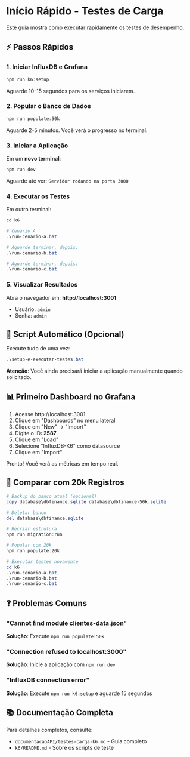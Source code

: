 # Início Rápido - Testes de Carga

Este guia mostra como executar rapidamente os testes de desempenho.

## ⚡ Passos Rápidos

### 1. Iniciar InfluxDB e Grafana

```powershell
npm run k6:setup
```

Aguarde 10-15 segundos para os serviços iniciarem.

### 2. Popular o Banco de Dados

```powershell
npm run populate:50k
```

Aguarde 2-5 minutos. Você verá o progresso no terminal.

### 3. Iniciar a Aplicação

Em um **novo terminal**:

```powershell
npm run dev
```

Aguarde até ver: `Servidor rodando na porta 3000`

### 4. Executar os Testes

Em outro terminal:

```powershell
cd k6

# Cenário A
.\run-cenario-a.bat

# Aguarde terminar, depois:
.\run-cenario-b.bat

# Aguarde terminar, depois:
.\run-cenario-c.bat
```

### 5. Visualizar Resultados

Abra o navegador em: **http://localhost:3001**

- Usuário: `admin`
- Senha: `admin`

## 🎯 Script Automático (Opcional)

Execute tudo de uma vez:

```powershell
.\setup-e-executar-testes.bat
```

**Atenção**: Você ainda precisará iniciar a aplicação manualmente quando solicitado.

## 📊 Primeiro Dashboard no Grafana

1. Acesse http://localhost:3001
2. Clique em "Dashboards" no menu lateral
3. Clique em "New" → "Import"
4. Digite o ID: **2587**
5. Clique em "Load"
6. Selecione "InfluxDB-K6" como datasource
7. Clique em "Import"

Pronto! Você verá as métricas em tempo real.

## 🔄 Comparar com 20k Registros

```powershell
# Backup do banco atual (opcional)
copy database\dbfinance.sqlite database\dbfinance-50k.sqlite

# Deletar banco
del database\dbfinance.sqlite

# Recriar estrutura
npm run migration:run

# Popular com 20k
npm run populate:20k

# Executar testes novamente
cd k6
.\run-cenario-a.bat
.\run-cenario-b.bat
.\run-cenario-c.bat
```

## ❓ Problemas Comuns

### "Cannot find module clientes-data.json"
**Solução**: Execute `npm run populate:50k`

### "Connection refused to localhost:3000"
**Solução**: Inicie a aplicação com `npm run dev`

### "InfluxDB connection error"
**Solução**: Execute `npm run k6:setup` e aguarde 15 segundos

## 📚 Documentação Completa

Para detalhes completos, consulte:
- `documentacaoAPI/testes-carga-k6.md` - Guia completo
- `k6/README.md` - Sobre os scripts de teste
